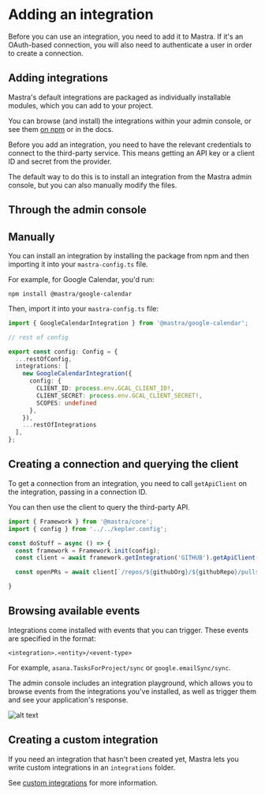 # Adding an integration

Before you can use an integration, you need to add it to Mastra. If it's an OAuth-based connection, you will also need to authenticate a user in order to create a connection.

## Adding integrations 

Mastra's default integrations are packaged as individually installable modules, which you can add to your project. 

You can browse (and install) the integrations within your admin console, or see them [on npm](https://www.npmjs.com/org/mastra) or in the docs. 

Before you add an integration, you need to have the relevant credentials to connect to the third-party service. This means getting an API key or a client ID and secret from the provider.

The default way to do this is to install an integration from the Mastra admin console, but you can also manually modify the files.

## Through the admin console

<!-- TODO: Add gif -->

## Manually

You can install an integration by installing the package from npm and then importing it into your `mastra-config.ts` file.

For example, for Google Calendar, you'd run:

`npm install @mastra/google-calendar`

Then, import it into your `mastra-config.ts` file:

```ts
import { GoogleCalendarIntegration } from '@mastra/google-calendar';

// rest of config

export const config: Config = {
  ...restOfConfig,
  integrations: [
    new GoogleCalendarIntegration({
      config: {
        CLIENT_ID: process.env.GCAL_CLIENT_ID!,
        CLIENT_SECRET: process.env.GCAL_CLIENT_SECRET!,
        SCOPES: undefined
      },
    }),
    ...restOfIntegrations
  ],
}; 
```

## Creating a connection and querying the client

To get a connection from an integration, you need to call `getApiClient` on the integration, passing in a connection ID.

You can then use the client to query the third-party API.

```ts
import { Framework } from '@mastra/core';
import { config } from '../../kepler.config';

const doStuff = async () => {
  const framework = Framework.init(config);
  const client = await framework.getIntegration('GITHUB').getApiClient({ connectionId: 'system' });

  const openPRs = await client[`/repos/${githubOrg}/${githubRepo}/pulls`].get();

}
```

## Browsing available events

Integrations come installed with events that you can trigger. These events are specified in the format:

`<integration>.<entity>/<event-type>`

For example, `asana.TasksForProject/sync` or `google.emailSync/sync`.

The admin console includes an integration playground, which allows you to browse events from the integrations you've installed, as well as trigger them and see your application's response.

![alt text](image-1.png)

## Creating a custom integration

If you need an integration that hasn't been created yet, Mastra lets you write custom integrations in an `integrations` folder. 

See [custom integrations](../reference/creating-custom-integrations.md) for more information.